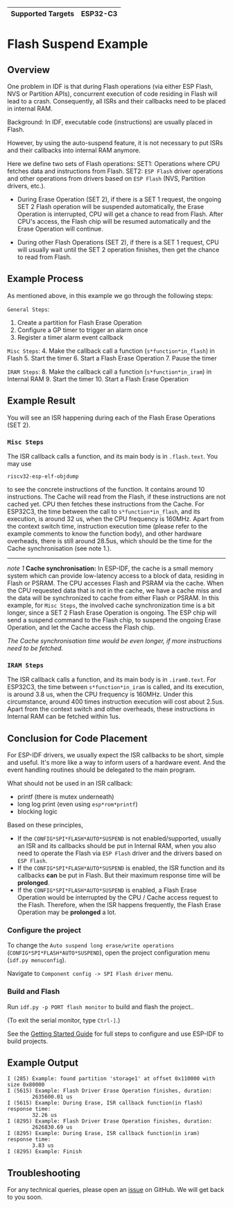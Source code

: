 | Supported Targets | ESP32-C3 |
| ----------------- | -------- |

# Flash Suspend Example

## Overview

One problem in IDF is that during Flash operations (via either ESP Flash, NVS or Partition APIs), concurrent execution of code residing in Flash will lead to a crash. Consequently, all ISRs and their callbacks need to be placed in internal RAM.

Background: In IDF, executable code (instructions) are usually placed in Flash.

However, by using the auto-suspend feature, it is not necessary to put ISRs and their callbacks into internal RAM anymore.

Here we define two sets of Flash operations:
SET1:  Operations where CPU fetches data and instructions from Flash.
SET2: `ESP Flash` driver operations and other operations from drivers based on `ESP Flash` (NVS, Partition drivers, etc.).

- During Erase Operation (SET 2), if there is a SET 1 request, the ongoing SET 2 Flash operation will be suspended automatically, the Erase Operation is interrupted, CPU will get a chance to read from Flash. After CPU's access, the Flash chip will be resumed automatically and the Erase Operation will continue.

- During other Flash Operations (SET 2), if there is a SET 1 request, CPU will usually wait until the SET 2 operation finishes, then get the chance to read from Flash.


## Example Process

As mentioned above, in this example we go through the following steps:

`General Steps`:
1. Create a partition for Flash Erase Operation
2. Configure a GP timer to trigger an alarm once
3. Register a timer alarm event callback

`Misc Steps`:
4. Make the callback call a function (`s*function*in_flash`) in Flash
5. Start the timer
6. Start a Flash Erase Operation
7. Pause the timer

`IRAM Steps`:
8. Make the callback call a function (`s*function*in_iram`) in Internal RAM
9. Start the timer
10. Start a Flash Erase Operation

## Example Result

You will see an ISR happening during each of the Flash Erase Operations (SET 2).

### `Misc Steps`

The ISR callback calls a function, and its main body is in `.flash.text`. You may use
```
riscv32-esp-elf-objdump
```
to see the concrete instructions of the function. It contains around 10 instructions. The Cache will read from the Flash, if these instructions are not cached yet. CPU then fetches these instructions from the Cache. For ESP32C3, the time between the call to `s*function*in_flash`, and its execution, is around 32 us, when the CPU frequency is 160MHz. Apart from the context switch time, instruction execution time (please refer to the example comments to know the function body), and other hardware overheads, there is still around 28.5us, which should be the time for the Cache synchronisation (see note 1.).

----

*note 1*
**Cache synchronisation:**
In ESP-IDF, the cache is a small memory system which can provide low-latency access to a block of data, residing in Flash or PSRAM. The CPU accesses Flash and PSRAM via the cache. When the CPU requested data that is not in the cache, we have a cache miss and the data will be synchronized to cache from either Flash or PSRAM.
In this example, for `Misc Steps`, the involved cache synchronization time is a bit longer, since a SET 2 Flash Erase Operation is ongoing. The ESP chip will send a suspend command to the Flash chip, to suspend the ongoing Erase Operation, and let the Cache access the Flash chip.

*The Cache synchronisation time would be even longer, if more instructions need to be fetched.*

### `IRAM Steps`

The ISR callback calls a function, and its main body is in `.iram0.text`. For ESP32C3, the time between `s*function*in_iram` is called, and its execution, is around 3.8 us, when the CPU frequency is 160MHz. Under this circumstance, around 400 times instruction execution will cost about 2.5us. Apart from the context switch and other overheads, these instructions in Internal RAM can be fetched within 1us.

## Conclusion for Code Placement

For ESP-IDF drivers, we usually expect the ISR callbacks to be short, simple and useful. It's more like a way to inform users of a hardware event. And the event handling routines should be delegated to the main program.

What should not be used in an ISR callback:
- printf (there is mutex underneath)
- long log print (even using `esp*rom*printf`)
- blocking logic

Based on these principles,
- If the `CONFIG*SPI*FLASH*AUTO*SUSPEND` is not enabled/supported, usually an ISR and its callbacks should be put in Internal RAM, when you also need to operate the Flash via `ESP Flash` driver and the drivers based on `ESP Flash`.
- If the `CONFIG*SPI*FLASH*AUTO*SUSPEND` is enabled, the ISR function and its callbacks **can** be put in Flash. But their maximum response time will be **prolonged**.
- If the `CONFIG*SPI*FLASH*AUTO*SUSPEND` is enabled, a Flash Erase Operation would be interrupted by the CPU / Cache access request to the Flash. Therefore, when the ISR happens frequently, the Flash Erase Operation may be **prolonged** a lot.


### Configure the project

To change the `Auto suspend long erase/write operations` (`CONFIG*SPI*FLASH*AUTO*SUSPEND`), open the project configuration menu (`idf.py menuconfig`).

Navigate to `Component config -> SPI Flash driver` menu.


### Build and Flash

Run `idf.py -p PORT flash monitor` to build and flash the project..

(To exit the serial monitor, type ``Ctrl-]``.)

See the [Getting Started Guide](https://docs.espressif.com/projects/esp-idf/en/latest/get-started/index.html) for full steps to configure and use ESP-IDF to build projects.

## Example Output

```
I (285) Example: found partition 'storage1' at offset 0x110000 with size 0x80000
I (5615) Example: Flash Driver Erase Operation finishes, duration:
		2635600.01 us
I (5615) Example: During Erase, ISR callback function(in flash) response time:
		32.26 us
I (8295) Example: Flash Driver Erase Operation finishes, duration:
		2626830.69 us
I (8295) Example: During Erase, ISR callback function(in iram) response time:
		3.83 us
I (8295) Example: Finish
```

## Troubleshooting

For any technical queries, please open an [issue](https://github.com/espressif/esp-idf/issues) on GitHub. We will get back to you soon.
